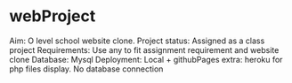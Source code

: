 # webProject

Aim: O level school website clone.
Project status: Assigned as a class project
Requirements: Use any to fit assignment requirement and website clone
Database: Mysql
Deployment: Local + githubPages
extra: heroku for php files display. No database connection
